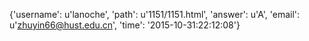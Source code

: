 {'username': u'lanoche', 'path': u'1151/1151.html', 'answer': u'A', 'email': u'zhuyin66@hust.edu.cn', 'time': '2015-10-31:22:12:08'}
